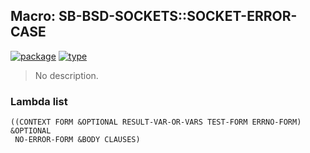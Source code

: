 ## Macro: SB-BSD-SOCKETS::SOCKET-ERROR-CASE
[![package](https://img.shields.io/badge/Package-SB--BSD--SOCKETS-5f9ea0.svg?style=social&colorA=999999)](../) [![type](https://img.shields.io/badge/Type-Macro-5f9ea0.svg?style=social&colorA=999999)](../#macro) 

> No description.

### Lambda list
```
((CONTEXT FORM &OPTIONAL RESULT-VAR-OR-VARS TEST-FORM ERRNO-FORM) &OPTIONAL
 NO-ERROR-FORM &BODY CLAUSES)
```
